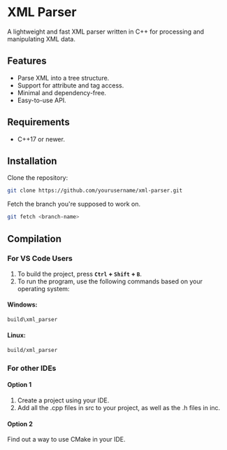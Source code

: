 # XML Parser

A lightweight and fast XML parser written in C++ for processing and manipulating XML data.

## Features
- Parse XML into a tree structure.
- Support for attribute and tag access.
- Minimal and dependency-free.
- Easy-to-use API.

## Requirements
- C++17 or newer.

## Installation
Clone the repository:
   ```bash
   git clone https://github.com/yourusername/xml-parser.git
   ```
Fetch the branch you're supposed to work on.
   ```bash
   git fetch <branch-name>
   ```
## Compilation

### For VS Code Users

1. To build the project, press **`Ctrl` + `Shift` + `B`**.  
2. To run the program, use the following commands based on your operating system:

#### Windows:
```bash
build\xml_parser
```

#### Linux:
```bash
build/xml_parser
```

### For other IDEs
#### Option 1
1. Create a project using your IDE.
2. Add all the .cpp files in src to your project, as well as the .h files in inc.

#### Option 2
Find out a way to use CMake in your IDE.
